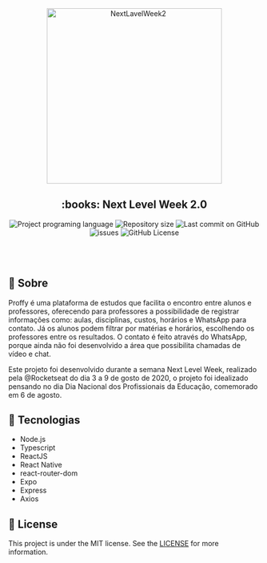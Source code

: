 <div align="center"> 
  <img 
    src="https://res.cloudinary.com/dyddrahdl/image/upload/v1602988126/proffy/logo_github.svg" 
    alt="NextLavelWeek2" 
    title="Proffy"
    width="350px"
  />
</div>

<h2 align="center"> :books: Next Level Week 2.0 </h2>

<div align="center">
  <img alt="Project programing language" src="https://img.shields.io/github/languages/top/ScienceBit/Proffy?color=5849BE">
  <img alt="Repository size" src="https://img.shields.io/github/repo-size/ScienceBit/Proffy?color=5849BE">
  <img alt="Last commit on GitHub" src="https://img.shields.io/github/last-commit/ScienceBit/Proffy?color=5849BE">
  <img alt="issues" src="https://img.shields.io/github/issues/ScienceBit/Proffy?color=5849BE">
  <img alt="GitHub License" src="https://img.shields.io/github/license/ScienceBit/Proffy?color=5849BE">
</div>

<br/>
<br/>
<br/>

## :seedling: Sobre

Proffy é uma plataforma de estudos que facilita o encontro entre alunos e professores,
oferecendo para professores a possibilidade de registrar informações como: aulas, disciplinas, custos, horários e WhatsApp para contato.
Já os alunos podem filtrar por matérias e horários, escolhendo os professores entre os resultados. O contato é feito através do WhatsApp, porque ainda não foi desenvolvido a área que possibilita chamadas de vídeo e chat.

Este projeto foi desenvolvido durante a semana Next Level Week, realizado pela @Rocketseat do dia 3 a 9 de gosto de 2020, o projeto foi idealizado pensando no dia Dia Nacional dos Profissionais da Educação, comemorado em 6 de agosto. 

## :rocket: Tecnologias
* Node.js
* Typescript
* ReactJS
* React Native
* react-router-dom
* Expo
* Express
* Axios

## :memo: License

This project is under the MIT license. See the [LICENSE](https://github.com/ScienceBit/Proffy/blob/master/LICENSE) for more information.